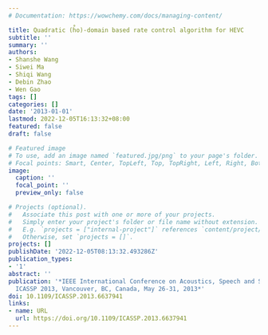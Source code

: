 ```yaml
---
# Documentation: https://wowchemy.com/docs/managing-content/

title: Quadratic (h̊o)-domain based rate control algorithm for HEVC
subtitle: ''
summary: ''
authors:
- Shanshe Wang
- Siwei Ma
- Shiqi Wang
- Debin Zhao
- Wen Gao
tags: []
categories: []
date: '2013-01-01'
lastmod: 2022-12-05T16:13:32+08:00
featured: false
draft: false

# Featured image
# To use, add an image named `featured.jpg/png` to your page's folder.
# Focal points: Smart, Center, TopLeft, Top, TopRight, Left, Right, BottomLeft, Bottom, BottomRight.
image:
  caption: ''
  focal_point: ''
  preview_only: false

# Projects (optional).
#   Associate this post with one or more of your projects.
#   Simply enter your project's folder or file name without extension.
#   E.g. `projects = ["internal-project"]` references `content/project/deep-learning/index.md`.
#   Otherwise, set `projects = []`.
projects: []
publishDate: '2022-12-05T08:13:32.493286Z'
publication_types:
- '1'
abstract: ''
publication: '*IEEE International Conference on Acoustics, Speech and Signal Processing,
  ICASSP 2013, Vancouver, BC, Canada, May 26-31, 2013*'
doi: 10.1109/ICASSP.2013.6637941
links:
- name: URL
  url: https://doi.org/10.1109/ICASSP.2013.6637941
---
```

